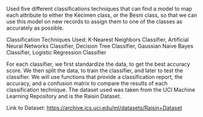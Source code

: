 Used five different classifications techniques that can find a model to map each attribute to either the Kecimen class, or the Besni class, so that we can use this model on new records to assign them to one of the classes as accurately as possible. 

Classification Techniques Used: K-Nearest Neighbors Classifier, Artificial Neural Networks Classifier, Decision Tree Classifier, Gaussian Naive Bayes Classifier, Logistic Regression Classifier

For each classifier, we first standardize the data, to get the best accuracy score. We then split the data, to train the classifier, and later to test the classifier. 
We will use functions that provide a classification report, the accuracy, and a confusion matrix to compare the results of each classification technique.
The dataset used was taken from the UCI Machine Learning Repository and is the Raisin Dataset.

Link to Dataset: https://archive.ics.uci.edu/ml/datasets/Raisin+Dataset
